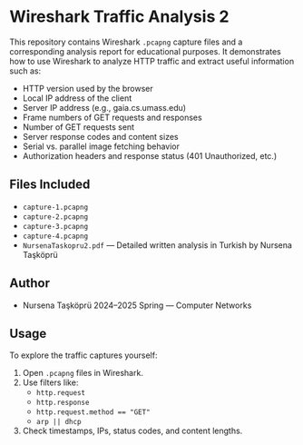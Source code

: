 # Wireshark Traffic Analysis 2

This repository contains Wireshark `.pcapng` capture files and a corresponding analysis report for educational purposes. It demonstrates how to use Wireshark to analyze HTTP traffic and extract useful information such as:

- HTTP version used by the browser
- Local IP address of the client
- Server IP address (e.g., gaia.cs.umass.edu)
- Frame numbers of GET requests and responses
- Number of GET requests sent
- Server response codes and content sizes
- Serial vs. parallel image fetching behavior
- Authorization headers and response status (401 Unauthorized, etc.)

## Files Included

- `capture-1.pcapng`
- `capture-2.pcapng`
- `capture-3.pcapng`
- `capture-4.pcapng`
- `NursenaTaskopru2.pdf` — Detailed written analysis in Turkish by Nursena Taşköprü

## Author

- Nursena Taşköprü
2024–2025 Spring — Computer Networks

## Usage

To explore the traffic captures yourself:

1. Open `.pcapng` files in Wireshark.
2. Use filters like:
   - `http.request`
   - `http.response`
   - `http.request.method == "GET"`
   - `arp || dhcp`
3. Check timestamps, IPs, status codes, and content lengths.


